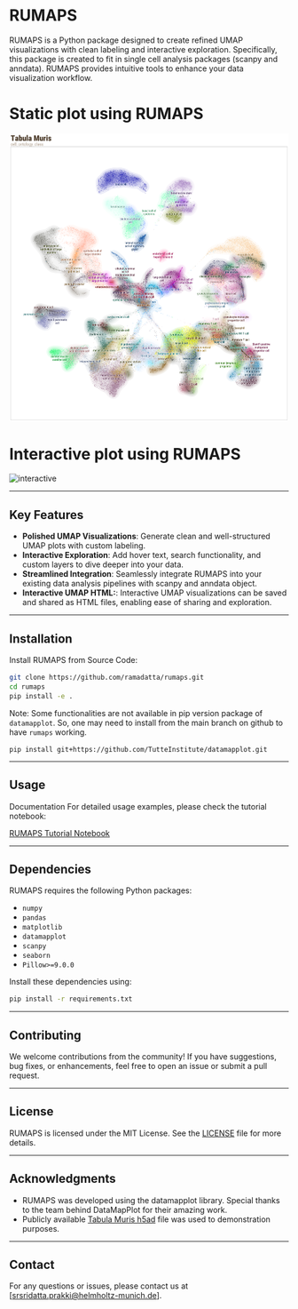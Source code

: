 
# RUMAPS

RUMAPS is a Python package designed to create refined UMAP visualizations with clean labeling and interactive exploration. Specifically, this package is created to fit in single cell analysis packages (scanpy and anndata).  RUMAPS provides intuitive tools to enhance your data visualization workflow.



# Static plot using RUMAPS
![static](https://github.com/ramadatta/rumaps/blob/main/images/static_plot.png)

# Interactive plot using RUMAPS
![interactive](images/interactive.gif)

---

## Key Features
- **Polished UMAP Visualizations**: Generate clean and well-structured UMAP plots with custom labeling.
- **Interactive Exploration**: Add hover text, search functionality, and custom layers to dive deeper into your data.
- **Streamlined Integration**: Seamlessly integrate RUMAPS into your existing data analysis pipelines with scanpy and anndata object.
- **Interactive UMAP HTML:**: Interactive UMAP visualizations can be saved and shared as HTML files, enabling ease of sharing and exploration.

---

## Installation

<!-- Install RUMAPS via pip: -->

<!-- ```bash -->
<!-- pip install -i https://test.pypi.org/simple/ rumaps==0.1.2 -->
<!-- ``` -->

Install RUMAPS from Source Code:
```bash
git clone https://github.com/ramadatta/rumaps.git
cd rumaps
pip install -e .
```
Note: Some functionalities are not available in pip version package of ```datamapplot```. So, one may need to install from the main branch on github to have ```rumaps``` working.
```
pip install git+https://github.com/TutteInstitute/datamapplot.git
```


---

## Usage

Documentation
For detailed usage examples, please check the tutorial notebook:

[RUMAPS Tutorial Notebook](https://colab.research.google.com/drive/18SynVkqi3sw7ZSXyTUu_PIarvZr-mlQV?usp=sharing)


---

## Dependencies
RUMAPS requires the following Python packages:
- `numpy`
- `pandas`
- `matplotlib`
- `datamapplot`
- `scanpy`
- `seaborn`
- `Pillow>=9.0.0`


Install these dependencies using:

```bash
pip install -r requirements.txt
```

---

## Contributing

We welcome contributions from the community! If you have suggestions, bug fixes, or enhancements, feel free to open an issue or submit a pull request.

---

## License

RUMAPS is licensed under the MIT License. See the [LICENSE](LICENSE) file for more details.

---

## Acknowledgments

- RUMAPS was developed using the datamapplot library. Special thanks to the team behind DataMapPlot for their amazing work.
- Publicly available [Tabula Muris h5ad](https://figshare.com/articles/dataset/Tabula_Muris_Scanpy/13363628?file=25753577) file was used to demonstration purposes.

---

## Contact

For any questions or issues, please contact us at [srsridatta.prakki@helmholtz-munich.de].

